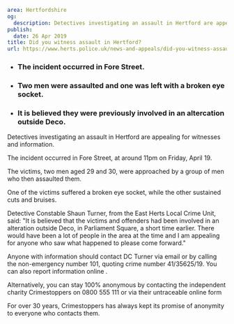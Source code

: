 ```yaml
area: Hertfordshire
og:
  description: Detectives investigating an assault in Hertford are appealing for witnesses and information.
publish:
  date: 26 Apr 2019
title: Did you witness assault in Hertford?
url: https://www.herts.police.uk/news-and-appeals/did-you-witness-assault-in-hertford-0132a
```

* ### The incident occurred in Fore Street.

 * ### Two men were assaulted and one was left with a broken eye socket.

 * ### It is believed they were previously involved in an altercation outside Deco.

Detectives investigating an assault in Hertford are appealing for witnesses and information.

The incident occurred in Fore Street, at around 11pm on Friday, April 19.

The victims, two men aged 29 and 30, were approached by a group of men who then assaulted them.

One of the victims suffered a broken eye socket, while the other sustained cuts and bruises.

Detective Constable Shaun Turner, from the East Herts Local Crime Unit, said: "It is believed that the victims and offenders had been involved in an alteration outside Deco, in Parliament Square, a short time earlier. There would have been a lot of people in the area at the time and I am appealing for anyone who saw what happened to please come forward."

Anyone with information should contact DC Turner via email or by calling the non-emergency number 101, quoting crime number 41/35625/19. You can also report information online _._

Alternatively, you can stay 100% anonymous by contacting the independent charity Crimestoppers on 0800 555 111 or via their untraceable online form

For over 30 years, Crimestoppers has always kept its promise of anonymity to everyone who contacts them.

